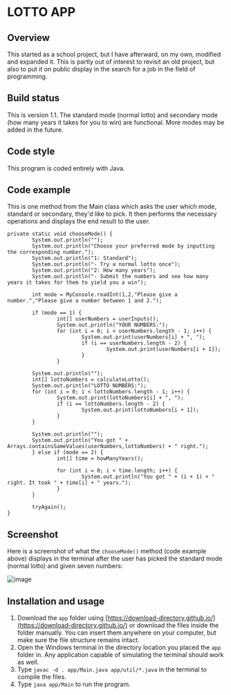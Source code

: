 # LOTTO APP
## Overview
This started as a school project, but I have afterward, on my own, modified and expanded it. This is partly out of interest to revisit an old project, but also to put it on public display in the search for a job in the field of programming.

## Build status
This is version 1.1. The standard mode (normal lotto) and secondary mode (how many years it takes for you to win) are functional. More modes may be added in the future.

## Code style
This program is coded entirely with Java.

## Code example
This is one method from the Main class which asks the user which mode, standard or secondary, they'd like to pick. It then performs the necessary operations and displays the end result to the user.
```
private static void chooseMode() {
        System.out.println("");
        System.out.println("Choose your preferred mode by inputting the corresponding number.");
        System.out.println("1: Standard");
        System.out.println("- Try a normal lotto once");
        System.out.println("2: How many years");
        System.out.println("- Submit the numbers and see how many years it takes for them to yield you a win");

        int mode = MyConsole.readInt(1,2,"Please give a number.","Please give a number between 1 and 2.");

        if (mode == 1) {
                int[] userNumbers = userInputs();
                System.out.println("YOUR NUMBERS:");
                for (int i = 0; i < userNumbers.length - 1; i++) {
                        System.out.print(userNumbers[i] + ", ");
                        if (i == userNumbers.length - 2) {
                                System.out.print(userNumbers[i + 1]);
                        }
                }

        System.out.println("");
        int[] lottoNumbers = calculateLotto();
        System.out.println("LOTTO NUMBERS:");
        for (int i = 0; i < lottoNumbers.length - 1; i++) {
                System.out.print(lottoNumbers[i] + ", ");
                if (i == lottoNumbers.length - 2) {
                        System.out.print(lottoNumbers[i + 1]);
                }
        }

        System.out.println("");
        System.out.println("You got " + Arrays.containsSameValues(userNumbers,lottoNumbers) + " right.");
        } else if (mode == 2) {
                int[] time = howManyYears();

                for (int i = 0; i < time.length; i++) {
                        System.out.println("You got " + (i + 1) + " right. It took " + time[i] + " years.");
                }
        }

        tryAgain();
}
```

## Screenshot
Here is a screenshot of what the `chooseMode()` method (code example above) displays in the terminal after the user has picked the standard mode (normal lotto) and given seven numbers:

![image](https://github.com/user-attachments/assets/5f41a834-cbb0-488e-b492-d0bf71cad4fb)

## Installation and usage
1. Download the `app` folder using [https://download-directory.github.io/](https://download-directory.github.io/) or download the files inside the folder manually. You can insert them anywhere on your computer, but make sure the file structure remains intact.
2. Open the Windows terminal in the directory location you placed the `app` folder in. Any application capable of simulating the terminal should work as well.
3. Type `javac -d . app/Main.java app/util/*.java` in the terminal to compile the files.
4. Type `java app/Main` to run the program.
